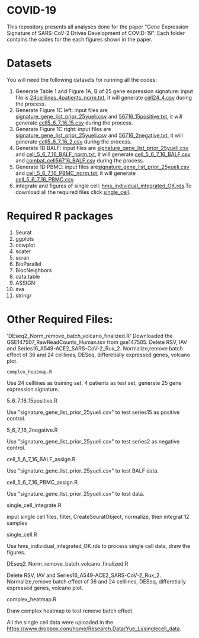 # COVID-19

This repository presents all analyses done for the paper "Gene Expression Signature of SARS-CoV-2 Drives Development of COVID-19". Each folder contains the codes for the each figures shown in the paper.


# Datasets

You will need the following datasets for running all the codes:

1. Generate Table 1 and Figure 1A, B of 25 gene expression signature: input file is [24celllines_4patients_norm.txt](https://github.com/yueli711/COVID-19/blob/master/Table1_Figure1AB_cell24_4/24celllines_4patients_norm.txt), it will generate [cell24_4.csv](https://github.com/yueli711/COVID-19/blob/master/Table1_Figure1AB_cell24_4/cell24_4.csv) during the process.  
2. Generate Figure 1C left: input files are [signature_gene_list_prior_25yueli.csv](https://github.com/yueli711/COVID-19/blob/master/Figure1C_left_5_6_7_16_15positive/signature_gene_list_prior_25yueli.csv) and [56716_15positive.txt](https://github.com/yueli711/COVID-19/blob/master/Figure1C_left_5_6_7_16_15positive/56716_15positive.txt), it will generate [cell5_6_7_16_15.csv](https://github.com/yueli711/COVID-19/blob/master/Figure1C_left_5_6_7_16_15positive/cell5_6_7_16_15.csv) during the process.
3. Generate Figure 1C right: input files are [signature_gene_list_prior_25yueli.csv](https://github.com/yueli711/COVID-19/blob/master/Figure1C_right_5_6_7_16_2negative/signature_gene_list_prior_25yueli.csv) and [56716_2negative.txt](https://github.com/yueli711/COVID-19/blob/master/Figure1C_right_5_6_7_16_2negative/56716_2negative.txt), it will generate [cell5_6_7_16_2.csv](https://github.com/yueli711/COVID-19/blob/master/Figure1C_right_5_6_7_16_2negative/cell5_6_7_16_2.csv) during the process.
4. Generate 1D BALF: input files are [signature_gene_list_prior_25yueli.csv](https://github.com/yueli711/COVID-19/blob/master/Figure1D_BALF/signature_gene_list_prior_25yueli.csv) and [cell_5_6_7_16_BALF_norm.txt](https://github.com/yueli711/COVID-19/blob/master/Figure1D_BALF/cell_5_6_7_16_BALF_norm.txt), it will generate [cell_5_6_7_16_BALF.csv](https://github.com/yueli711/COVID-19/blob/master/Figure1D_BALF/cell_5_6_7_16_BALF.csv) and [combat_cell56716_BALF.csv](https://github.com/yueli711/COVID-19/blob/master/Figure1D_BALF/combat_cell56716_BALF.csv) during the process.
5. Generate 1D PBMC: input files are[signature_gene_list_prior_25yueli.csv](https://github.com/yueli711/COVID-19/blob/master/Figure1D_PBMC/signature_gene_list_prior_25yueli.csv) and [cell_5_6_7_16_PBMC_norm.txt](https://github.com/yueli711/COVID-19/blob/master/Figure1D_PBMC/cell_5_6_7_16_PBMC_norm.txt), it will generate [cell_5_6_7_16_PBMC.csv](https://github.com/yueli711/COVID-19/blob/master/Figure1D_PBMC/cell_5_6_7_16_PBMC.csv).
6. integrate and figures of single cell: [hms_individual_integrated_OK.rds]( https://www.dropbox.com/home/Research.Data/Yue_Li/singlecell_data.).To download all the required files click [single_cell](https://www.dropbox.com/home/Research.Data/Yue_Li/singlecell_data.).


# Required R packages

1. Seurat
2. ggplots
3. cowplot
4. scater
5. scran
6. BioParallel
7. BiocNeighbors
8. data.table
9. ASSIGN
10. sva
11. stringr


# Other Required Files:

'DEseq2_Norm_remove_batch_volcano_finalized.R'  Downloaded the GSE147507_RawReadCounts_Human.tsv from gse147505. Delete RSV, IAV and Series16_A549-ACE2_SARS-CoV-2_Rux_2. Normalize,remove batch effect of 36 and 24 celllines, DESeq, differetially expressed genes, volcano plot.

`complex_heatmap.R`












Use 24 celllines as training set, 4 patients as test set, generate 25 gene expression signature.

5_6_7_16_15positive.R

Use "signature_gene_list_prior_25yueli.csv" to test series15 as positive control.

5_6_7_16_2negative.R

Use "signature_gene_list_prior_25yueli.csv" to test series2 as negative control.

cell_5_6_7_16_BALF_assign.R

Use "signature_gene_list_prior_25yueli.csv" to test BALF data.

cell_5_6_7_16_PBMC_assign.R

Use "signature_gene_list_prior_25yueli.csv" to test  data.

single_cell_integrate.R

input single cell files, filter, CreateSeuratObject, normalize, then integrat 12 samples 

single_cell.R

Use hms_individual_integrated_OK.rds to process single cell data, draw the figures. 

DEseq2_Norm_remove_batch_volcano_finalized.R 




Delete RSV, IAV and Series16_A549-ACE2_SARS-CoV-2_Rux_2. Normalize,remove batch effect of 36 and 24 celllines, DESeq, differetially expressed genes, volcano plot.

complex_heatmap.R

Draw complex heatmap to test remove batch effect.

All the single cell data were uploaded in the  https://www.dropbox.com/home/Research.Data/Yue_Li/singlecell_data.
